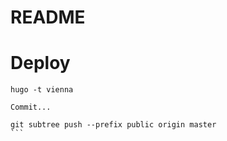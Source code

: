 # README #

# Deploy #

````
hugo -t vienna

Commit...

git subtree push --prefix public origin master
```
